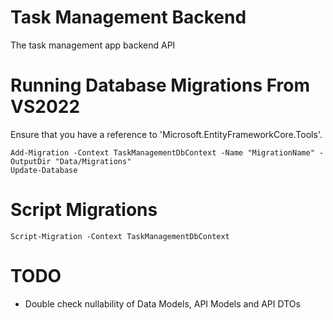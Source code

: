 # Task Management Backend

The task management app backend API

# Running Database Migrations From VS2022
Ensure that you have a reference to 'Microsoft.EntityFrameworkCore.Tools'.

```
Add-Migration -Context TaskManagementDbContext -Name "MigrationName" -OutputDir "Data/Migrations"
Update-Database
```

# Script Migrations
```
Script-Migration -Context TaskManagementDbContext
```

# TODO
- Double check nullability of Data Models, API Models and API DTOs